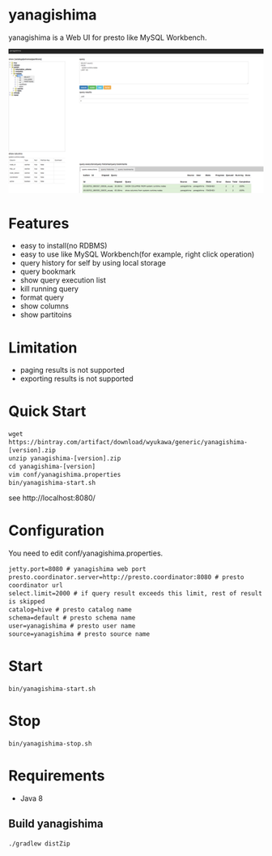 # yanagishima

yanagishima is a Web UI for presto like MySQL Workbench.

![yanagishima](screenshot/yanagishima.png)

# Features
* easy to install(no RDBMS)
* easy to use like MySQL Workbench(for example, right click operation)
* query history for self by using local storage
* query bookmark
* show query execution list
* kill running query
* format query
* show columns
* show partitoins

# Limitation

* paging results is not supported
* exporting results is not supported

# Quick Start
```
wget https://bintray.com/artifact/download/wyukawa/generic/yanagishima-[version].zip
unzip yanagishima-[version].zip
cd yanagishima-[version]
vim conf/yanagishima.properties
bin/yanagishima-start.sh
```
see http://localhost:8080/

# Configuration

You need to edit conf/yanagishima.properties.

```
jetty.port=8080 # yanagishima web port
presto.coordinator.server=http://presto.coordinator:8080 # presto coordinator url
select.limit=2000 # if query result exceeds this limit, rest of result is skipped
catalog=hive # presto catalog name
schema=default # presto schema name
user=yanagishima # presto user name
source=yanagishima # presto source name
```

# Start
```
bin/yanagishima-start.sh
```

# Stop
```
bin/yanagishima-stop.sh
```

# Requirements

* Java 8

## Build yanagishima

```
./gradlew distZip
```
